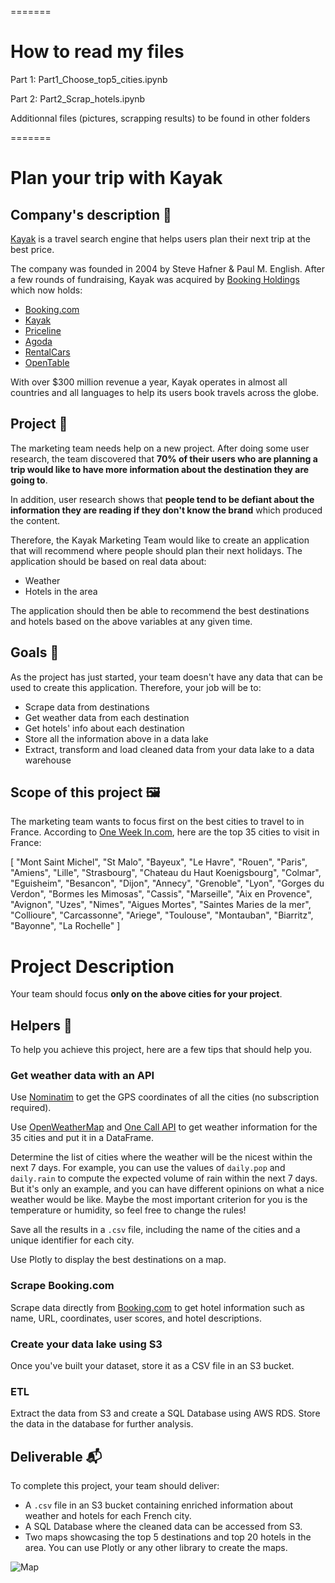 =======

# How to read my files

Part 1: Part1_Choose_top5_cities.ipynb

Part 2: Part2_Scrap_hotels.ipynb

Additionnal files (pictures, scrapping results) to be found in other folders

=======

# Plan your trip with Kayak

## Company's description 📇

[Kayak](https://www.kayak.com) is a travel search engine that helps users plan their next trip at the best price.

The company was founded in 2004 by Steve Hafner & Paul M. English. After a few rounds of fundraising, Kayak was acquired by [Booking Holdings](https://www.bookingholdings.com/) which now holds:

* [Booking.com](https://booking.com)
* [Kayak](https://kayak.com)
* [Priceline](https://www.priceline.com/)
* [Agoda](https://www.agoda.com/)
* [RentalCars](https://Rentalcars.com/)
* [OpenTable](https://www.opentable.com/)

With over $300 million revenue a year, Kayak operates in almost all countries and all languages to help its users book travels across the globe.

## Project 🚧

The marketing team needs help on a new project. After doing some user research, the team discovered that **70% of their users who are planning a trip would like to have more information about the destination they are going to**.

In addition, user research shows that **people tend to be defiant about the information they are reading if they don't know the brand** which produced the content.

Therefore, the Kayak Marketing Team would like to create an application that will recommend where people should plan their next holidays. The application should be based on real data about:

* Weather
* Hotels in the area

The application should then be able to recommend the best destinations and hotels based on the above variables at any given time.

## Goals 🎯

As the project has just started, your team doesn't have any data that can be used to create this application. Therefore, your job will be to:

* Scrape data from destinations
* Get weather data from each destination
* Get hotels' info about each destination
* Store all the information above in a data lake
* Extract, transform and load cleaned data from your data lake to a data warehouse

## Scope of this project 🖼️

The marketing team wants to focus first on the best cities to travel to in France. According to [One Week In.com](https://one-week-in.com/35-cities-to-visit-in-france/), here are the top 35 cities to visit in France:

[
    "Mont Saint Michel",
    "St Malo",
    "Bayeux",
    "Le Havre",
    "Rouen",
    "Paris",
    "Amiens",
    "Lille",
    "Strasbourg",
    "Chateau du Haut Koenigsbourg",
    "Colmar",
    "Eguisheim",
    "Besancon",
    "Dijon",
    "Annecy",
    "Grenoble",
    "Lyon",
    "Gorges du Verdon",
    "Bormes les Mimosas",
    "Cassis",
    "Marseille",
    "Aix en Provence",
    "Avignon",
    "Uzes",
    "Nimes",
    "Aigues Mortes",
    "Saintes Maries de la mer",
    "Collioure",
    "Carcassonne",
    "Ariege",
    "Toulouse",
    "Montauban",
    "Biarritz",
    "Bayonne",
    "La Rochelle"
]

# Project Description

Your team should focus **only on the above cities for your project**.

## Helpers 🦮

To help you achieve this project, here are a few tips that should help you.

### Get weather data with an API

Use [Nominatim](https://nominatim.org/release-docs/develop/api/Search/) to get the GPS coordinates of all the cities (no subscription required).

Use [OpenWeatherMap](https://openweathermap.org/appid) and [One Call API](https://openweathermap.org/api/one-call-api) to get weather information for the 35 cities and put it in a DataFrame.

Determine the list of cities where the weather will be the nicest within the next 7 days. For example, you can use the values of `daily.pop` and `daily.rain` to compute the expected volume of rain within the next 7 days. But it's only an example, and you can have different opinions on what a nice weather would be like. Maybe the most important criterion for you is the temperature or humidity, so feel free to change the rules!

Save all the results in a `.csv` file, including the name of the cities and a unique identifier for each city.

Use Plotly to display the best destinations on a map.

### Scrape Booking.com

Scrape data directly from [Booking.com](https://www.booking.com/) to get hotel information such as name, URL, coordinates, user scores, and hotel descriptions.

### Create your data lake using S3

Once you've built your dataset, store it as a CSV file in an S3 bucket.

### ETL

Extract the data from S3 and create a SQL Database using AWS RDS. Store the data in the database for further analysis.

## Deliverable 📬

To complete this project, your team should deliver:

- A `.csv` file in an S3 bucket containing enriched information about weather and hotels for each French city.
- A SQL Database where the cleaned data can be accessed from S3.
- Two maps showcasing the top 5 destinations and top 20 hotels in the area. You can use Plotly or any other library to create the maps.

![Map](https://full-stack-assets.s3.eu-west-3.amazonaws.com/images/Kayak_best_destination_project.png)
